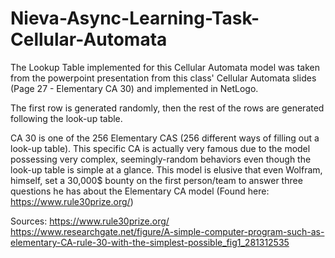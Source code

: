 # Nieva-Async-Learning-Task-Cellular-Automata

The Lookup Table implemented for this Cellular Automata model was taken from the powerpoint presentation from this class' Cellular Automata slides (Page 27 - Elementary CA 30) and implemented in NetLogo.

The first row is generated randomly, then the rest of the rows are generated following the look-up table.

CA 30 is one of the 256 Elementary CAS (256 different ways of filling out a look-up table). This specific CA is actually very famous due to the model possessing very complex, seemingly-random behaviors even though the look-up table is simple at a glance. This model is elusive that even Wolfram, himself, set a 30,000$ bounty on the first person/team to answer three questions he has about the Elementary CA model (Found here: https://www.rule30prize.org/)

Sources:
https://www.rule30prize.org/
https://www.researchgate.net/figure/A-simple-computer-program-such-as-elementary-CA-rule-30-with-the-simplest-possible_fig1_281312535
